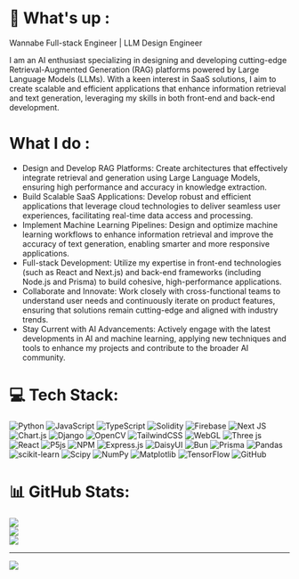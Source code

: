 # 💫 What's up : 
Wannabe Full-stack Engineer | LLM Design Engineer

I am an AI enthusiast specializing in designing and developing cutting-edge Retrieval-Augmented Generation (RAG) platforms powered by Large Language Models (LLMs). With a keen interest in SaaS solutions, I aim to create scalable and efficient applications that enhance information retrieval and text generation, leveraging my skills in both front-end and back-end development.

# What I do : 
 - Design and Develop RAG Platforms: Create architectures that effectively integrate retrieval and generation using Large Language Models, ensuring high performance and accuracy in knowledge extraction.
- Build Scalable SaaS Applications: Develop robust and efficient applications that leverage cloud technologies to deliver seamless user experiences, facilitating real-time data access and processing.
- Implement Machine Learning Pipelines: Design and optimize machine learning workflows to enhance information retrieval and improve the accuracy of text generation, enabling smarter and more responsive applications.
- Full-stack Development: Utilize my expertise in front-end technologies (such as React and Next.js) and back-end frameworks (including Node.js and Prisma) to build cohesive, high-performance applications.
- Collaborate and Innovate: Work closely with cross-functional teams to understand user needs and continuously iterate on product features, ensuring that solutions remain cutting-edge and aligned with industry trends.
- Stay Current with AI Advancements: Actively engage with the latest developments in AI and machine learning, applying new techniques and tools to enhance my projects and contribute to the broader AI community.



# 💻 Tech Stack:
 ![Python](https://img.shields.io/badge/python-3670A0?style=flat-square&logo=python&logoColor=ffdd54) ![JavaScript](https://img.shields.io/badge/javascript-%23323330.svg?style=flat-square&logo=javascript&logoColor=%23F7DF1E) ![TypeScript](https://img.shields.io/badge/typescript-%23007ACC.svg?style=flat-square&logo=typescript&logoColor=white) ![Solidity](https://img.shields.io/badge/Solidity-%23363636.svg?style=flat-square&logo=solidity&logoColor=white) ![Firebase](https://img.shields.io/badge/firebase-%23039BE5.svg?style=flat-square&logo=firebase) ![Next JS](https://img.shields.io/badge/Next-black?style=flat-square&logo=next.js&logoColor=white) ![Chart.js](https://img.shields.io/badge/chart.js-F5788D.svg?style=flat-square&logo=chart.js&logoColor=white) ![Django](https://img.shields.io/badge/django-%23092E20.svg?style=flat-square&logo=django&logoColor=white) ![OpenCV](https://img.shields.io/badge/opencv-%23white.svg?style=flat-square&logo=opencv&logoColor=white) ![TailwindCSS](https://img.shields.io/badge/tailwindcss-%2338B2AC.svg?style=flat-square&logo=tailwind-css&logoColor=white) ![WebGL](https://img.shields.io/badge/WebGL-990000?logo=webgl&logoColor=white&style=flat-square) ![Three js](https://img.shields.io/badge/threejs-black?style=flat-square&logo=three.js&logoColor=white) ![React](https://img.shields.io/badge/react-%2320232a.svg?style=flat-square&logo=react&logoColor=%2361DAFB) ![P5js](https://img.shields.io/badge/p5.js-ED225D?style=flat-square&logo=p5.js&logoColor=FFFFFF) ![NPM](https://img.shields.io/badge/NPM-%23CB3837.svg?style=flat-square&logo=npm&logoColor=white) ![Express.js](https://img.shields.io/badge/express.js-%23404d59.svg?style=flat-square&logo=express&logoColor=%2361DAFB) ![DaisyUI](https://img.shields.io/badge/daisyui-5A0EF8?style=flat-square&logo=daisyui&logoColor=white) ![Bun](https://img.shields.io/badge/Bun-%23000000.svg?style=flat-square&logo=bun&logoColor=white) ![Prisma](https://img.shields.io/badge/Prisma-3982CE?style=flat-square&logo=Prisma&logoColor=white) ![Pandas](https://img.shields.io/badge/pandas-%23150458.svg?style=flat-square&logo=pandas&logoColor=white) ![scikit-learn](https://img.shields.io/badge/scikit--learn-%23F7931E.svg?style=flat-square&logo=scikit-learn&logoColor=white) ![Scipy](https://img.shields.io/badge/SciPy-%230C55A5.svg?style=flat-square&logo=scipy&logoColor=%white) ![NumPy](https://img.shields.io/badge/numpy-%23013243.svg?style=flat-square&logo=numpy&logoColor=white) ![Matplotlib](https://img.shields.io/badge/Matplotlib-%23ffffff.svg?style=flat-square&logo=Matplotlib&logoColor=black) ![TensorFlow](https://img.shields.io/badge/TensorFlow-%23FF6F00.svg?style=flat-square&logo=TensorFlow&logoColor=white) ![GitHub](https://img.shields.io/badge/github-%23121011.svg?style=flat-square&logo=github&logoColor=white)
# 📊 GitHub Stats:
![](https://github-readme-stats.vercel.app/api?username=salignatmoandal&theme=gruvbox_light&hide_border=false&include_all_commits=false&count_private=false)<br/>
![](https://github-readme-streak-stats.herokuapp.com/?user=salignatmoandal&theme=gruvbox_light&hide_border=false)<br/>
![](https://github-readme-stats.vercel.app/api/top-langs/?username=salignatmoandal&theme=gruvbox_light&hide_border=false&include_all_commits=false&count_private=false&layout=compact)

---
[![](https://visitcount.itsvg.in/api?id=salignatmoandal&icon=10&color=5)](https://visitcount.itsvg.in)

<!-- Proudly created with GPRM ( https://gprm.itsvg.in ) -->
